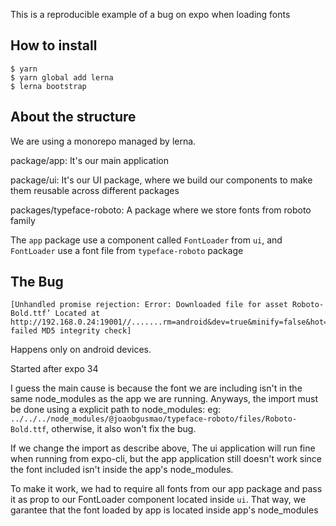 This is a reproducible example of a bug on expo when loading fonts

## How to install
```
$ yarn
$ yarn global add lerna
$ lerna bootstrap
```

## About the structure
We are using a monorepo managed by lerna.

package/app: It's our main application

package/ui: It's our UI package, where we build our components to make them reusable across different packages

packages/typeface-roboto: A package where we store fonts from roboto family

The `app` package use a component called `FontLoader` from `ui`, and `FontLoader` use a font file from `typeface-roboto` package

## The Bug
```
[Unhandled promise rejection: Error: Downloaded file for asset Roboto-Bold.ttf’ Located at http://192.168.0.24:19001//.......rm=android&dev=true&minify=false&hot=false failed MD5 integrity check]
```

Happens only on android devices.

Started after expo 34

I guess the main cause is because the font we are including isn't in the same node_modules as the app we are running. Anyways, the import must be done using a explicit path to node_modules: eg: `../../../node_modules/@joaobgusmao/typeface-roboto/files/Roboto-Bold.ttf`, otherwise, it also won't fix the bug.

If we change the import as describe above, The ui application will run fine when running from expo-cli, but the app application still doesn't work since the font included isn't inside the app's node_modules.

To make it work, we had to require all fonts from our app package and pass it as prop to our FontLoader component located inside `ui`. That way, we garantee that the font loaded by app is located inside app's node_modules

